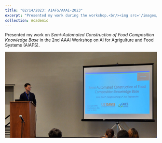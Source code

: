 ```yaml
---
title: "02/14/2023: AIAFS/AAAI-2023"
excerpt: "Presented my work during the workshop.<br/><img src='/images/20230214_aiafs.jpg'>"
collection: Academic
---
```


Presented my work on *Semi-Automated Construction of Food Composition Knowledge Base* in the 2nd AAAI Workshop on AI for Agrigulture and Food Systems (AIAFS).

![image](/images/20230214_aiafs.jpg)
